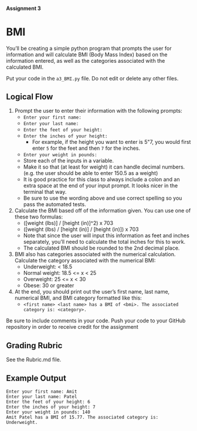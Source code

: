 #### Assignment 3
# BMI
You’ll be creating a simple python program that prompts the user for information and will calculate BMI (Body Mass Index) based on the information entered, as well as the categories associated with the calculated BMI.

Put your code in the `a3_BMI.py` file. Do not edit or delete any other files.


## Logical Flow
1. Prompt the user to enter their information with the following prompts:
    - `Enter your first name: `
    - `Enter your last name: `
    - `Enter the feet of your height: `
    - `Enter the inches of your height: `
        - For example, if the height you want to enter is 5"7, you would first enter `5` for the feet and then `7` for the inches.
    - `Enter your weight in pounds: `
    - Store each of the inputs in a variable.
    - Make it so that (at least for weight) it can handle decimal numbers. (e.g. the user should be able to enter 150.5 as a weight)
    - It is good practice for this class to always include a colon and an extra space at the end of your input prompt. It looks nicer in the terminal that way.
    - Be sure to use the wording above and use correct spelling so you pass the automated tests.
2. Calculate the BMI based off of the information given. You can use one of these two formulas:
    - ([weight (lbs)] / [height (in)]^2) x 703
    - ([weight (lbs) / [height (in)] / [height (in)]) x 703
    - Note that since the user will input this information as feet and inches separately, you’ll need to calculate the total inches for this to work.
    - The calculated BMI should be rounded to the 2nd decimal place.
3. BMI also has categories associated with the numerical calculation. Calculate the category associated with the numerical BMI:
    - Underweight:  < 18.5
    - Normal weight:  18.5 <= x < 25
    - Overweight:  25 <= x < 30
    - Obese:  30 or greater
4. At the end, you should print out the user’s first name, last name, numerical BMI, and BMI category formatted like this:
    - `<first name> <last name> has a BMI of <bmi>. The associated category is: <category>.`


Be sure to include comments in your code. Push your code to your GitHub repository in order to receive credit for the assignment

## Grading Rubric
See the Rubric.md file.

## Example Output

```
Enter your first name: Amit
Enter your last name: Patel
Enter the feet of your height: 6
Enter the inches of your height: 7
Enter your weight in pounds: 140
Amit Patel has a BMI of 15.77. The associated category is: Underweight.
```


